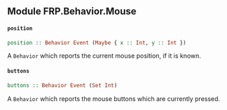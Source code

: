 ## Module FRP.Behavior.Mouse

#### `position`

``` purescript
position :: Behavior Event (Maybe { x :: Int, y :: Int })
```

A `Behavior` which reports the current mouse position, if it is known.

#### `buttons`

``` purescript
buttons :: Behavior Event (Set Int)
```

A `Behavior` which reports the mouse buttons which are currently pressed.


